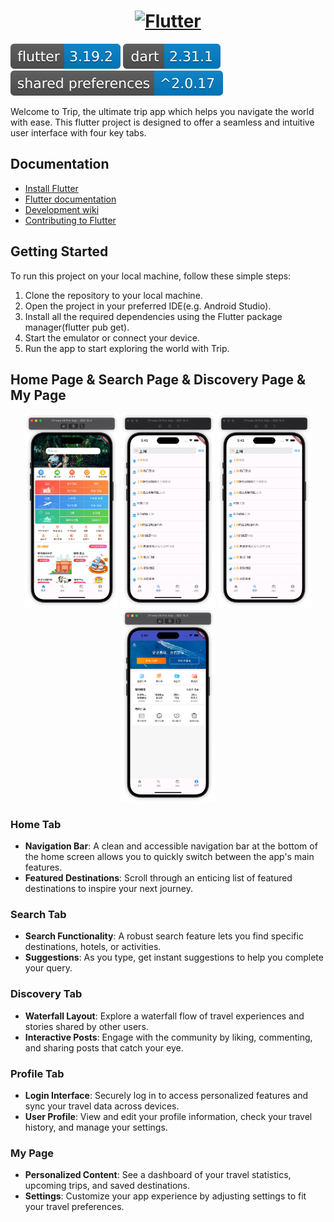 <!--
 * @Date: 2024-03-07 10:12:55
 * @Author: Bruce Hsu
 * @Description: 
-->
<a href="https://flutter.dev/">
  <h1 align="center">
    <picture>
      <source media="(prefers-color-scheme: dark)" srcset="https://storage.googleapis.com/cms-storage-bucket/6e19fee6b47b36ca613f.png">
      <img alt="Flutter" src="https://storage.googleapis.com/cms-storage-bucket/c823e53b3a1a7b0d36a9.png">
    </picture>
  </h1>
</a>
<p>
<img src="./svgs/flutter_version.svg"/>
<img src="./svgs/dart_version.svg"/>
<img src="./svgs/shared_preferences.svg"/>
</p>

Welcome to Trip, the ultimate trip app which helps you navigate the world with ease.
This flutter project is designed to offer a seamless and intuitive user interface with four key tabs.

## Documentation

* [Install Flutter](https://flutter.dev/get-started/)
* [Flutter documentation](https://docs.flutter.dev/)
* [Development wiki](https://github.com/flutter/flutter/wiki)
* [Contributing to Flutter](https://github.com/flutter/flutter/blob/master/CONTRIBUTING.md)

## Getting Started

To run this project on your local machine, follow these simple steps:

1. Clone the repository to your local machine.
2. Open the project in your preferred IDE(e.g. Android Studio).
3. Install all the required dependencies using the Flutter package manager(flutter pub get).
4. Start the emulator or connect your device.
5. Run the app to start exploring the world with Trip.

## Home Page & Search Page & Discovery Page & My Page

<p align="center">
<img src="./images/home_page.jpg" width="150">
<img src="./images/search_page.jpg" width="150">
<img src="./images/search_page.jpg" width="150">
<img src="./images/my_page.jpg" width="150">
</p>

### Home Tab
- **Navigation Bar**: A clean and accessible navigation bar at the bottom of the home screen allows you to quickly switch between the app's main features.
- **Featured Destinations**: Scroll through an enticing list of featured destinations to inspire your next journey.

### Search Tab

- **Search Functionality**: A robust search feature lets you find specific destinations, hotels, or activities.
- **Suggestions**: As you type, get instant suggestions to help you complete your query.

### Discovery Tab

- **Waterfall Layout**: Explore a waterfall flow of travel experiences and stories shared by other users.
- **Interactive Posts**: Engage with the community by liking, commenting, and sharing posts that catch your eye.

### Profile Tab

- **Login Interface**: Securely log in to access personalized features and sync your travel data across devices.
- **User Profile**: View and edit your profile information, check your travel history, and manage your settings.

### My Page

- **Personalized Content**: See a dashboard of your travel statistics, upcoming trips, and saved destinations.
- **Settings**: Customize your app experience by adjusting settings to fit your travel preferences.